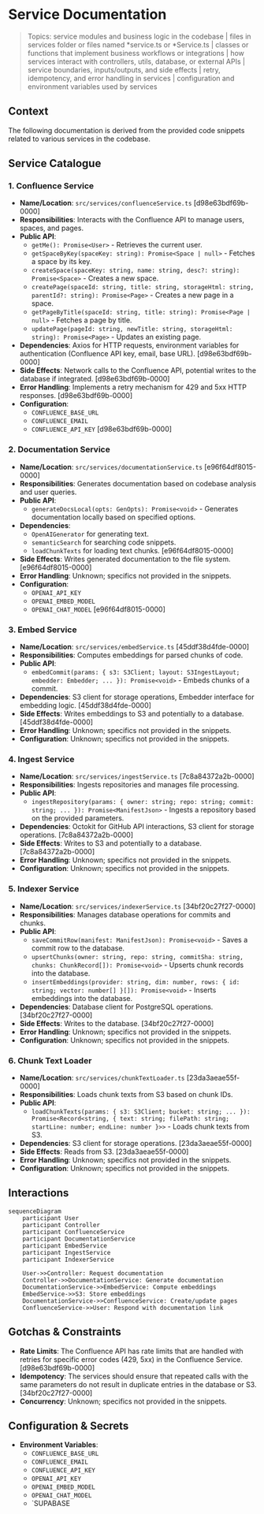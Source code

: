 # Service Documentation

> Topics: service modules and business logic in the codebase | files in services folder or files named *service.ts or *Service.ts | classes or functions that implement business workflows or integrations | how services interact with controllers, utils, database, or external APIs | service boundaries, inputs/outputs, and side effects | retry, idempotency, and error handling in services | configuration and environment variables used by services

## Context
The following documentation is derived from the provided code snippets related to various services in the codebase.

## Service Catalogue

### 1. Confluence Service
- **Name/Location**: `src/services/confluenceService.ts` [d98e63bdf69b-0000]
- **Responsibilities**: Interacts with the Confluence API to manage users, spaces, and pages.
- **Public API**:
  - `getMe(): Promise<User>` - Retrieves the current user.
  - `getSpaceByKey(spaceKey: string): Promise<Space | null>` - Fetches a space by its key.
  - `createSpace(spaceKey: string, name: string, desc?: string): Promise<Space>` - Creates a new space.
  - `createPage(spaceId: string, title: string, storageHtml: string, parentId?: string): Promise<Page>` - Creates a new page in a space.
  - `getPageByTitle(spaceId: string, title: string): Promise<Page | null>` - Fetches a page by title.
  - `updatePage(pageId: string, newTitle: string, storageHtml: string): Promise<Page>` - Updates an existing page.
- **Dependencies**: Axios for HTTP requests, environment variables for authentication (Confluence API key, email, base URL). [d98e63bdf69b-0000]
- **Side Effects**: Network calls to the Confluence API, potential writes to the database if integrated. [d98e63bdf69b-0000]
- **Error Handling**: Implements a retry mechanism for 429 and 5xx HTTP responses. [d98e63bdf69b-0000]
- **Configuration**: 
  - `CONFLUENCE_BASE_URL`
  - `CONFLUENCE_EMAIL`
  - `CONFLUENCE_API_KEY` [d98e63bdf69b-0000]

### 2. Documentation Service
- **Name/Location**: `src/services/documentationService.ts` [e96f64df8015-0000]
- **Responsibilities**: Generates documentation based on codebase analysis and user queries.
- **Public API**:
  - `generateDocsLocal(opts: GenOpts): Promise<void>` - Generates documentation locally based on specified options.
- **Dependencies**: 
  - `OpenAIGenerator` for generating text.
  - `semanticSearch` for searching code snippets.
  - `loadChunkTexts` for loading text chunks. [e96f64df8015-0000]
- **Side Effects**: Writes generated documentation to the file system. [e96f64df8015-0000]
- **Error Handling**: Unknown; specifics not provided in the snippets.
- **Configuration**: 
  - `OPENAI_API_KEY`
  - `OPENAI_EMBED_MODEL`
  - `OPENAI_CHAT_MODEL` [e96f64df8015-0000]

### 3. Embed Service
- **Name/Location**: `src/services/embedService.ts` [45ddf38d4fde-0000]
- **Responsibilities**: Computes embeddings for parsed chunks of code.
- **Public API**:
  - `embedCommit(params: { s3: S3Client; layout: S3IngestLayout; embedder: Embedder; ... }): Promise<void>` - Embeds chunks of a commit.
- **Dependencies**: S3 client for storage operations, Embedder interface for embedding logic. [45ddf38d4fde-0000]
- **Side Effects**: Writes embeddings to S3 and potentially to a database. [45ddf38d4fde-0000]
- **Error Handling**: Unknown; specifics not provided in the snippets.
- **Configuration**: Unknown; specifics not provided in the snippets.

### 4. Ingest Service
- **Name/Location**: `src/services/ingestService.ts` [7c8a84372a2b-0000]
- **Responsibilities**: Ingests repositories and manages file processing.
- **Public API**:
  - `ingestRepository(params: { owner: string; repo: string; commit: string; ... }): Promise<ManifestJson>` - Ingests a repository based on the provided parameters.
- **Dependencies**: Octokit for GitHub API interactions, S3 client for storage operations. [7c8a84372a2b-0000]
- **Side Effects**: Writes to S3 and potentially to a database. [7c8a84372a2b-0000]
- **Error Handling**: Unknown; specifics not provided in the snippets.
- **Configuration**: Unknown; specifics not provided in the snippets.

### 5. Indexer Service
- **Name/Location**: `src/services/indexerService.ts` [34bf20c27f27-0000]
- **Responsibilities**: Manages database operations for commits and chunks.
- **Public API**:
  - `saveCommitRow(manifest: ManifestJson): Promise<void>` - Saves a commit row to the database.
  - `upsertChunks(owner: string, repo: string, commitSha: string, chunks: ChunkRecord[]): Promise<void>` - Upserts chunk records into the database.
  - `insertEmbeddings(provider: string, dim: number, rows: { id: string; vector: number[] }[]): Promise<void>` - Inserts embeddings into the database.
- **Dependencies**: Database client for PostgreSQL operations. [34bf20c27f27-0000]
- **Side Effects**: Writes to the database. [34bf20c27f27-0000]
- **Error Handling**: Unknown; specifics not provided in the snippets.
- **Configuration**: Unknown; specifics not provided in the snippets.

### 6. Chunk Text Loader
- **Name/Location**: `src/services/chunkTextLoader.ts` [23da3aeae55f-0000]
- **Responsibilities**: Loads chunk texts from S3 based on chunk IDs.
- **Public API**:
  - `loadChunkTexts(params: { s3: S3Client; bucket: string; ... }): Promise<Record<string, { text: string; filePath: string; startLine: number; endLine: number }>>` - Loads chunk texts from S3.
- **Dependencies**: S3 client for storage operations. [23da3aeae55f-0000]
- **Side Effects**: Reads from S3. [23da3aeae55f-0000]
- **Error Handling**: Unknown; specifics not provided in the snippets.
- **Configuration**: Unknown; specifics not provided in the snippets.

## Interactions
```mermaid
sequenceDiagram
    participant User
    participant Controller
    participant ConfluenceService
    participant DocumentationService
    participant EmbedService
    participant IngestService
    participant IndexerService

    User->>Controller: Request documentation
    Controller->>DocumentationService: Generate documentation
    DocumentationService->>EmbedService: Compute embeddings
    EmbedService->>S3: Store embeddings
    DocumentationService->>ConfluenceService: Create/update pages
    ConfluenceService->>User: Respond with documentation link
```

## Gotchas & Constraints
- **Rate Limits**: The Confluence API has rate limits that are handled with retries for specific error codes (429, 5xx) in the Confluence Service. [d98e63bdf69b-0000]
- **Idempotency**: The services should ensure that repeated calls with the same parameters do not result in duplicate entries in the database or S3. [34bf20c27f27-0000]
- **Concurrency**: Unknown; specifics not provided in the snippets.

## Configuration & Secrets
- **Environment Variables**:
  - `CONFLUENCE_BASE_URL`
  - `CONFLUENCE_EMAIL`
  - `CONFLUENCE_API_KEY`
  - `OPENAI_API_KEY`
  - `OPENAI_EMBED_MODEL`
  - `OPENAI_CHAT_MODEL`
  - `SUPABASE